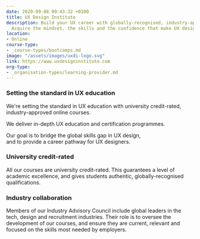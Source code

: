 ```yaml
---
date: 2020-09-08 09:43:32 +0100
title: UX Design Institute
description: Build your UX career with globally-recognised, industry-approved qualifications.
  Acquire the mindset, the skills and the confidence that make UX designers so valuable.
location:
- Online
course-type:
- _course-types/bootcamps.md
image: "/assets/images/uxdi-logo.svg"
link: https://www.uxdesigninstitute.com
org-type: 
- _organisation-types/learning-provider.md
---
```

### Setting the standard in UX education

We're setting the standard in UX education with university credit-rated, industry-approved online courses.

We deliver in-depth UX education and certification programmes. 

Our goal is to bridge the global skills gap in UX design,   
and to provide a career pathway for UX designers.

### University credit-rated

All our courses are university credit-rated. This guarantees a level of academic excellence, and gives students authentic, globally-recognised qualifications.

### Industry collaboration

Members of our Industry Advisory Council include global leaders in the tech, design and recruitment industries. Their role is to oversee the development of our courses, and ensure they are current, relevant and focused on the skills most needed by employers.